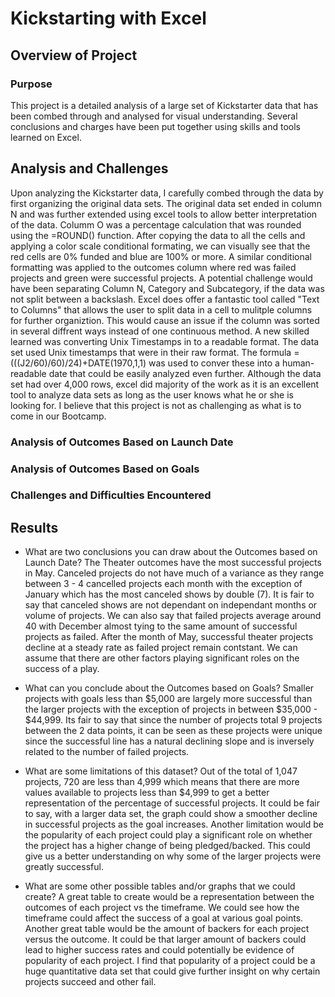 # Kickstarting with Excel

## Overview of Project
### Purpose
This project is a detailed analysis of a large set of Kickstarter data that has been combed through and analysed for visual understanding. Several conclusions and charges have been put together using skills and tools learned on Excel.

## Analysis and Challenges
Upon analyzing the Kickstarter data, I carefully combed through the data by first organizing the original data sets. The original data set ended in column N and was further extended using excel tools to allow better interpretation of the data. Columm O was a percentage calculation that was rounded using the =ROUND() function. After copying the data to all the cells and applying a color scale conditional formating, we can visually see that the red cells are 0% funded and blue are 100% or more. A similar conditional formatting was applied to the outcomes column where red was failed projects and green were successful projects. A potential challenge would have been separating Column N, Category and Subcategory, if the data was not split between a backslash. Excel does offer a fantastic tool called "Text to Columns" that allows the user to split data in a cell to mulitple columns for further organiztion. This would cause an issue if the column was sorted in several diffrent ways instead of one continuous method. A new skilled learned was converting Unix Timestamps in to a readable format. The data set used Unix timestamps that were in their raw format. The formula =(((J2/60)/60)/24)+DATE(1970,1,1) was used to conver these into a human-readable date that could be easily analyzed even further. Although the data set had over 4,000 rows, excel did majority of the work as it is an excellent tool to analyze data sets as long as the user knows what he or she is looking for. I believe that this project is not as challenging as what is to come in our Bootcamp.

### Analysis of Outcomes Based on Launch Date

### Analysis of Outcomes Based on Goals

### Challenges and Difficulties Encountered

## Results

- What are two conclusions you can draw about the Outcomes based on Launch Date?
The Theater outcomes have the most successful projects in May. Canceled projects do not have much of a variance as they range between 3 - 4 cancelled projects each month with the exception of January which has the most canceled shows by double (7). It is fair to say that canceled shows are not dependant on independant months or volume of projects. We can also say that failed projects average around 40 with December almost tying to the same amount of successful projects as failed. After the month of May, successful theater projects decline at a steady rate as failed project remain contstant. We can assume that there are other factors playing significant roles on the success of a play.


- What can you conclude about the Outcomes based on Goals?
Smaller projects with goals less than $5,000 are largely more successful than the larger projects with the exception of projects in between $35,000 - $44,999. Its fair to say that since the number of projects total 9 projects between the 2 data points, it can be seen as these projects were unique since the successful line has a natural declining slope and is inversely related to the number of failed projects. 

- What are some limitations of this dataset?
Out of the total of 1,047 projects, 720 are less than 4,999 which means that there are more values available to projects less than $4,999 to get a better representation of the percentage of successful projects. It could be fair to say, with a larger data set, the graph could show a smoother decline in successful projects as the goal increases. Another limitation would be the popularity of each project could play a significant role on whether the project has a higher change of being pledged/backed. This could give us a better understanding on why some of the larger projects were greatly successful. 

- What are some other possible tables and/or graphs that we could create?
A great table to create would be a representation between the outcomes of each project vs the timeframe. We could see how the timeframe could affect the success of a goal at various goal points. Another great table would be the amount of backers for each project versus the outcome. It could be that larger amount of backers could lead to higher success rates and could potentially be evidence of popularity of each project. I find that popularity of a project could be a huge quantitative data set that could give further insight on why certain projects succeed and other fail. 
